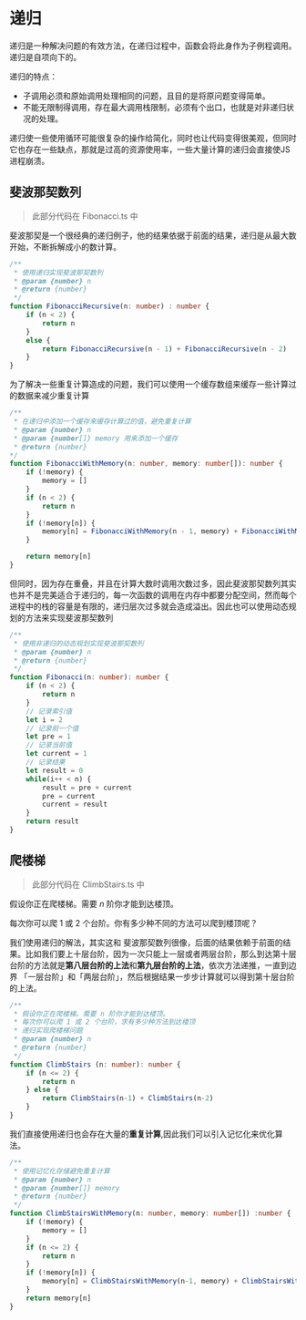 # 递归

递归是一种解决问题的有效方法，在递归过程中，函数会将此身作为子例程调用。递归是自项向下的。

递归的特点：

- 子调用必须和原始调用处理相同的问题，且目的是将原问题变得简单。
- 不能无限制得调用，存在最大调用栈限制，必须有个出口，也就是对非递归状况的处理。

递归使一些使用循环可能很复杂的操作给简化，同时也让代码变得很美观，但同时它也存在一些缺点，那就是过高的资源使用率，一些大量计算的递归会直接使JS进程崩溃。

## 斐波那契数列

> 此部分代码在 Fibonacci.ts 中

斐波那契是一个很经典的递归例子，他的结果依据于前面的结果，递归是从最大数开始，不断拆解成小的数计算。

```typescript
/**
 * 使用递归实现斐波那契数列
 * @param {number} n 
 * @return {number}
 */
function FibonacciRecursive(n: number) : number {
    if (n < 2) {
        return n
    }
    else {
        return FibonacciRecursive(n - 1) + FibonacciRecursive(n - 2)
    }
}
```

为了解决一些重复计算造成的问题，我们可以使用一个缓存数组来缓存一些计算过的数据来减少重复计算

```typescript
/** 
 * 在递归中添加一个缓存来缓存计算过的值，避免重复计算
 * @param {number} n
 * @param {number[]} memory 用来添加一个缓存
 * @return {number}
*/
function FibonacciWithMemory(n: number, memory: number[]): number {
    if (!memory) {
        memory = []
    }
    if (n < 2) {
        return n
    }
    if (!memory[n]) {
        memory[n] = FibonacciWithMemory(n - 1, memory) + FibonacciWithMemory(n - 2, memory)
    }

    return memory[n]
}
```

但同时，因为存在重叠，并且在计算大数时调用次数过多，因此斐波那契数列其实也并不是完美适合于递归的，每一次函数的调用在内存中都要分配空间，然而每个进程中的栈的容量是有限的，递归层次过多就会造成溢出。因此也可以使用动态规划的方法来实现斐波那契数列

```typescript
/**
 * 使用非递归的动态规划实现斐波那契数列
 * @param {number} n 
 * @return {number}
 */
function Fibonacci(n: number): number {
    if (n < 2) {
        return n
    }
    // 记录索引值
    let i = 2
    // 记录前一个值
    let pre = 1
    // 记录当前值
    let current = 1
    // 记录结果
    let result = 0
    while(i++ < n) {
        result = pre + current
        pre = current
        current = result
    }
    return result
}
```

## 爬楼梯

> 此部分代码在 ClimbStairs.ts 中

假设你正在爬楼梯。需要 *n* 阶你才能到达楼顶。

每次你可以爬 1 或 2 个台阶。你有多少种不同的方法可以爬到楼顶呢？

我们使用递归的解法，其实这和 斐波那契数列很像，后面的结果依赖于前面的结果。比如我们要上十层台阶，因为一次只能上一层或者两层台阶，那么到达第十层台阶的方法就是**第八层台阶的上法**和**第九层台阶的上法**，依次方法递推，一直到边界 「一层台阶」和「两层台阶」，然后根据结果一步步计算就可以得到第十层台阶的上法。

```typescript
/**
 * 假设你正在爬楼梯。需要 n 阶你才能到达楼顶。
 * 每次你可以爬 1 或 2 个台阶，求有多少种方法到达楼顶
 * 递归实现爬楼梯问题
 * @param {number} n 
 * @return {number}
 */
function ClimbStairs (n: number): number {
    if (n <= 2) {
        return n
    } else {
        return ClimbStairs(n-1) + ClimbStairs(n-2)
    }
}
```

我们直接使用递归也会存在大量的**重复计算**,因此我们可以引入记忆化来优化算法。

```typescript
/**
 * 使用记忆化存储避免重复计算
 * @param {number} n
 * @param {number[]} memory
 * @return {number}
 */
function ClimbStairsWithMemory(n: number, memory: number[]) :number {
    if (!memory) {
        memory = []
    }
    if (n <= 2) {
        return n
    }
    if (!memory[n]) {
        memory[n] = ClimbStairsWithMemory(n-1, memory) + ClimbStairsWithMemory(n-2, memory)
    }
    return memory[n]
}
```

